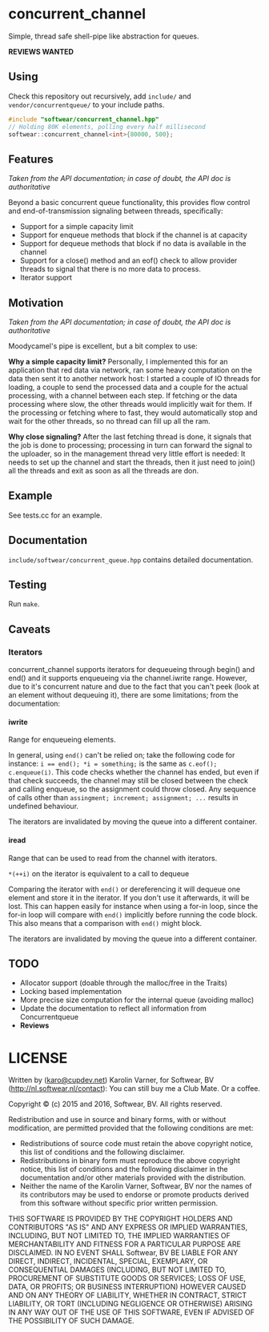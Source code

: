 # concurrent_channel

Simple, thread safe shell-pipe like abstraction for queues.

**REVIEWS WANTED**

## Using

Check this repository out recursively, add `include/` and
`vendor/concurrentqueue/` to your include paths.

```c++
#include "softwear/concurrent_channel.hpp"
// Holding 80K elements, polling every half millisecond
softwear::concurrent_channel<int>{80000, 500};
```

## Features

*Taken from the API documentation; in case of doubt, the API
doc is authoritative*

Beyond a basic concurrent queue functionality, this
provides flow control and end-of-transmission signaling
between threads, specifically:
* Support for a simple capacity limit
* Support for enqueue methods that block if the channel is at capacity
* Support for dequeue methods that block if no data is available in the channel
* Support for a close() method and an eof() check to
  allow provider threads to signal that there is no more
  data to process.
* Iterator support

## Motivation

*Taken from the API documentation; in case of doubt, the API
doc is authoritative*

Moodycamel's pipe is excellent, but a bit complex to use:

**Why a simple capacity limit?**
Personally, I implemented this for an application that red
data via network, ran some heavy computation on the data
then sent it to another network host: I started a couple of
IO threads for loading, a couple to send the processed data
and a couple for the actual processing, with a channel between
each step. If fetching or the data processing where slow,
the other threads would implicitly wait for them. If the
processing or fetching where to fast, they would
automatically stop and wait for the other threads, so no
thread can fill up all the ram.

**Why close signaling?**
After the last fetching thread is done, it signals that the
job is done to processing; processing in turn can forward
the signal to the uploader, so in the management thread very
little effort is needed: It needs to set up the channel and
start the threads, then it just need to join() all the
threads and exit as soon as all the threads are don.

## Example

See tests.cc for an example.

## Documentation

`include/softwear/concurrent_queue.hpp` contains detailed
documentation.

## Testing

Run `make`.

## Caveats

### Iterators

concurrent_channel supports iterators for dequeueing through
begin() and end() and it supports enqueueing via the
channel.iwrite range.
However, due to it's concurrent nature and due to the fact
that you can't peek (look at an element without dequeuing
it), there are some limitations; from the documentation:

#### iwrite

Range for enqueueing elements.

In general, using `end()` can't be relied on; take the
following code for instance:
`i == end(); *i = something;` is the same as `c.eof();
c.enqueue(i)`.  This code checks whether the channel has
ended, but even if that check succeeds, the channel may
still be closed between the check and calling enqueue, so
the assignment could throw closed.
Any sequence of calls other than `assingment; increment;
assignment; ...` results in undefined behaviour.

The iterators are invalidated by moving the queue
into a different container.

#### iread

Range that can be used to read from the channel with
iterators.

`*(++i)` on the iterator is equivalent to a call to
dequeue

Comparing the iterator with `end()` or dereferencing it will
dequeue one element and store it in the iterator. If you
don't use it afterwards, it will be lost.
This can happen easily for instance when using a for-in
loop, since the for-in loop will compare with `end()`
implicitly before running the code block.
This also means that a comparison with `end()` might block.

The iterators are invalidated by moving the queue
into a different container.

## TODO

* Allocator support (doable through the malloc/free in the Traits)
* Locking based implementation
* More precise size computation for the internal queue
  (avoiding malloc)
* Update the documentation to reflect all information from
  Concurrentqueue
* **Reviews**

# LICENSE

Written by (karo@cupdev.net) Karolin Varner, for Softwear, BV (http://nl.softwear.nl/contact):
You can still buy me a Club Mate. Or a coffee.

Copyright © (c) 2015 and 2016, Softwear, BV.
All rights reserved.

Redistribution and use in source and binary forms, with or without
modification, are permitted provided that the following conditions are met:
* Redistributions of source code must retain the above copyright
  notice, this list of conditions and the following disclaimer.
* Redistributions in binary form must reproduce the above copyright
  notice, this list of conditions and the following disclaimer in the
  documentation and/or other materials provided with the distribution.
* Neither the name of the Karolin Varner, Softwear, BV nor the
  names of its contributors may be used to endorse or promote products
  derived from this software without specific prior written permission.

THIS SOFTWARE IS PROVIDED BY THE COPYRIGHT HOLDERS AND CONTRIBUTORS "AS IS" AND
ANY EXPRESS OR IMPLIED WARRANTIES, INCLUDING, BUT NOT LIMITED TO, THE IMPLIED
WARRANTIES OF MERCHANTABILITY AND FITNESS FOR A PARTICULAR PURPOSE ARE
DISCLAIMED. IN NO EVENT SHALL Softwear, BV BE LIABLE FOR ANY
DIRECT, INDIRECT, INCIDENTAL, SPECIAL, EXEMPLARY, OR CONSEQUENTIAL DAMAGES
(INCLUDING, BUT NOT LIMITED TO, PROCUREMENT OF SUBSTITUTE GOODS OR SERVICES;
LOSS OF USE, DATA, OR PROFITS; OR BUSINESS INTERRUPTION) HOWEVER CAUSED AND
ON ANY THEORY OF LIABILITY, WHETHER IN CONTRACT, STRICT LIABILITY, OR TORT
(INCLUDING NEGLIGENCE OR OTHERWISE) ARISING IN ANY WAY OUT OF THE USE OF THIS
SOFTWARE, EVEN IF ADVISED OF THE POSSIBILITY OF SUCH DAMAGE.
